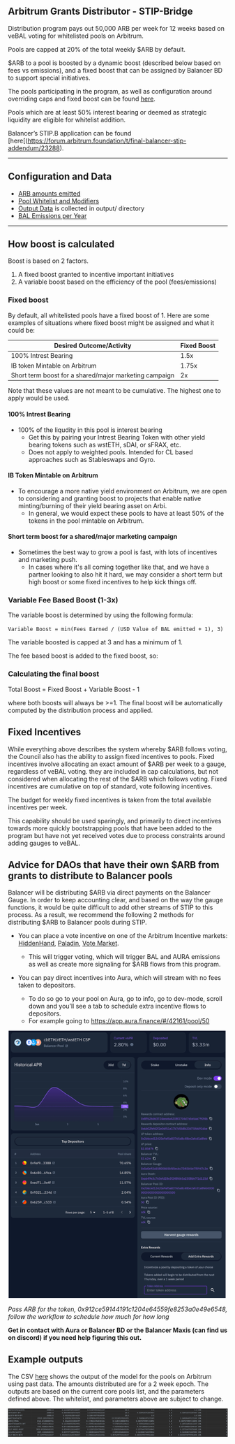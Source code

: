 ## Arbitrum Grants Distributor  - STIP-Bridge
Distribution program pays out 50,000 ARB per week for 12 weeks based on veBAL voting for whitelisted pools on Arbitrum.

Pools are capped at 20% of the total weekly $ARB by default.

$ARB to a pool is boosted by a dynamic boost (described below based on fees vs emissions), and a fixed boost that can be assigned by Balancer BD to support special initiatives.

The pools participating in the program, as well as configuration around overriding caps and fixed boost can be found [here](https://github.com/BalancerMaxis/arbitrum_grants_distributor/blob/main/automation/arbitrum_stip_bridge_start_q2_2024.py#L29).

Pools which are at least 50% interest bearing or deemed as strategic liquidity are eligible for whitelist addition.

Balancer’s STIP.B application can be found [here[(https://forum.arbitrum.foundation/t/final-balancer-stip-addendum/23288).

---

## Configuration and Data
- [ARB amounts emitted](https://github.com/BalancerMaxis/arbitrum_grants_distributor/blob/main/automation/constants.py#L12)
- [Pool Whitelist and Modifiers](https://github.com/BalancerMaxis/arbitrum_grants_distributor/blob/main/automation/arbitrum_stip_bridge_start_q2_2024.py)
- [Output Data](https://github.com/BalancerMaxis/arbitrum_grants_distributor/tree/main/output) is collected in output/ directory
- [BAL Emissions per Year](https://github.com/BalancerMaxis/arbitrum_grants_distributor/blob/main/automation/emissions_per_year.py)

---

## How boost is calculated

Boost is based on 2 factors.

1. A fixed boost granted to incentive important initiatives
2. A variable boost based on the efficiency of the pool (fees/emissions)

### Fixed boost
By default, all whitelisted pools have a fixed boost of 1.  Here are some examples of situations where fixed boost might be assigned and what it could be:

| Desired Outcome/Activity                               | Fixed Boost |
|--------------------------------------------------------|-------------|
| 100% Intrest Bearing                                   | 1.5x        |
| IB token Mintable on Arbitrum                          | 1.75x       |
| Short term boost for a shared/major marketing campaign | 2x          |

Note that these values are not meant to be cumulative.  The highest one to apply would be used. 

#### 100% Intrest Bearing    
- 100% of the liqudity in this pool is interest bearing
  - Get this by pairing your Intrest Bearing Token with other yield bearing tokens such as wstETH, sDAI, or sFRAX, etc. 
  - Does not apply to weighted pools.  Intended for CL based approaches such as Stableswaps and Gyro. 

#### IB Token Mintable on Arbitrum
- To encourage a more native yield environment on Arbitrum, we are open to considering and granting boost to projects that enable native minting/burning of their yield bearing asset on Arbi.  
  - In general, we would expect these pools to have at least 50% of the tokens in the pool mintable on Arbitrum.
  
#### Short term boost for a shared/major marketing campaign
- Sometimes the best way to grow a pool is fast, with lots of incentives and marketing push.
  - In cases where it's all coming together like that, and we have a partner looking to also hit it hard, we may consider a short term but high boost or some fixed incentives to help kick things off.


### Variable Fee Based Boost (1-3x)
The variable boost is determined by using the following formula:

`Variable Boost = min(Fees Earned / (USD Value of BAL emitted + 1), 3)`

The variable boosted is capped at 3 and has a minimum of 1.

The fee based boost is added to the fixed boost, so:

### Calculating the final boost
Total Boost = Fixed Boost + Variable Boost - 1

where both boosts will always be >=1.  The final boost will be automatically computed by the distribution process and applied.

## Fixed Incentives
While everything above describes the system whereby $ARB follows voting, the Council also has the ability to assign fixed incentives to pools. Fixed incentives involve allocating an exact amount of $ARB per week to a gauge, regardless of veBAL voting. 
they are included in cap calculations, but not considered when allocating the rest of the $ARB which follows voting.  Fixed incentives are cumulative on top of standard, vote following incentives.  

The budget for weekly fixed incentives is taken from the total available incentives per week.

This capability should be used sparingly, and primarily to direct incentives towards more quickly bootstrapping pools that have been added to the program but have not yet received votes due to process constraints around adding gauges to veBAL.


## Advice for DAOs that have their own $ARB from grants to distribute to Balancer pools

Balancer will be distributing $ARB via direct payments on the Balancer Gauge.  In order to keep accounting clear, and based on the way the gauge functions, it would be quite difficult to add other streams of STIP to this process.  As a result, we recommend the following 2 methods for distributing $ARB to Balancer pools during STIP.

- You can place a vote incentive on one of the Arbitrum Incentive markets: [HiddenHand](https://hiddenhand.finance/aura), [Paladin](https://quest.paladin.vote/#/create), [Vote Market](https://votemarket.stakedao.org/?market=bal).  
  - This will trigger voting, which will trigger BAL and AURA emissions as well as create more signaling for $ARB flows from this program.

- You can pay direct incentives into Aura, which will stream with no fees taken to depositors.
  - To do so go to your pool on Aura, go to info, go to dev-mode, scroll down and you’ll see a tab to schedule extra incentive flows to depositors. 
  - For example going to https://app.aura.finance/#/42161/pool/50 

<img src="images/aura_direct_deposit_flow.png" width=500>

_Pass ARB for the token, 0x912ce59144191c1204e64559fe8253a0e49e6548, follow the workflow to schedule how much for how long_ 


**Get in contact with Aura or Balancer BD or the Balancer Maxis (can find us on discord) if you need help figuring this out.**

## Example outputs

The CSV [here](output/arbitrum_stip_bridge_start_q2_2024_2024-05-17_2024-05-31.csv) shows the output of the model for the pools on Arbitrum using past data. The amounts distributed are for a 2 week epoch.  The outputs are based on the current core pools list, and the parameters defined above.  The whitelist, and parameters above are subject to change.

![img.png](images/exampleOutputsImage.png)
